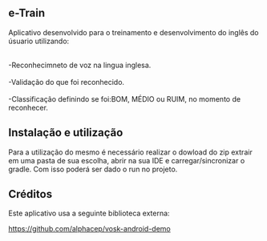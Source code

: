 ## e-Train

<p> Aplicativo desenvolvido para o treinamento e desenvolvimento do inglês do úsuario utilizando: <p/>
<br>-Reconhecimneto de voz na lingua inglesa.<br/> 
<br>-Validação do que foi reconhecido.<br/>
<br>-Classificação definindo se foi:BOM, MÉDIO ou RUIM, no momento de reconhecer.<br/>


## Instalação e utilização

Para a utilização do mesmo é necessário realizar o dowload do zip extrair em uma pasta de sua escolha, abrir na sua IDE e carregar/sincronizar o gradle.
Com isso poderá ser dado o run no projeto.

 
## Créditos
Este aplicativo usa a seguinte biblioteca externa:

https://github.com/alphacep/vosk-android-demo
